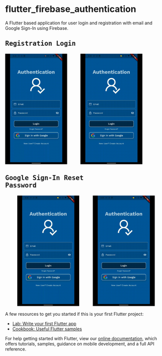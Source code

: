 # flutter_firebase_authentication

A Flutter based application for user login and registration with email and Google Sign-In using Firebase.

## <pre>Registration             Login</pre>        

<!-- <p>
  <img src="sample/login.png" width="200" title="hover text">
  &nbsp&nbsp&nbsp&nbsp&nbsp&nbsp&nbsp&nbsp&nbsp
  <img src="sample/register.png" width="200" title="hover text">
  &nbsp&nbsp&nbsp&nbsp&nbsp&nbsp&nbsp&nbsp&nbsp
  <img src="sample/home.png" width="200" title="hover text">
  &nbsp&nbsp&nbsp&nbsp&nbsp&nbsp&nbsp&nbsp&nbsp
  <img src="sample/reset.png" width="200" title="hover text">
</p> -->
<p>
  <img src="sample/register.gif" width="200" title="hover text">
  &nbsp&nbsp&nbsp&nbsp&nbsp&nbsp&nbsp&nbsp&nbsp
  <img src="sample/login.gif" width="200" title="hover text">
</p>

## <pre>Google Sign-In        Reset Password </pre>
<p>
  &nbsp&nbsp&nbsp&nbsp&nbsp&nbsp&nbsp&nbsp&nbsp
  <img src="sample/googlesignin.gif" width="200" title="hover text">
  &nbsp&nbsp&nbsp&nbsp&nbsp&nbsp&nbsp&nbsp&nbsp
  <img src="sample/reset.gif" width="200" title="hover text">
<p>

A few resources to get you started if this is your first Flutter project:

- [Lab: Write your first Flutter app](https://flutter.dev/docs/get-started/codelab)
- [Cookbook: Useful Flutter samples](https://flutter.dev/docs/cookbook)

For help getting started with Flutter, view our
[online documentation](https://flutter.dev/docs), which offers tutorials,
samples, guidance on mobile development, and a full API reference.
